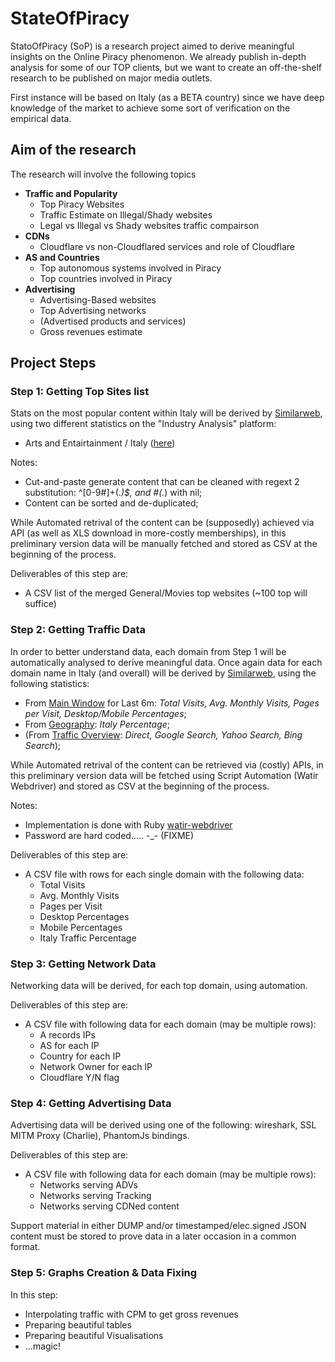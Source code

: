 # StateOfPiracy


StatoOfPiracy (SoP) is a research project aimed to derive meaningful insights on the Online Piracy phenomenon.
We already publish in-depth analysis for some of our TOP clients, but we want to create an off-the-shelf research to be published on major media outlets.

First instance will be based on Italy (as a BETA country) since we have deep knowledge of the market to achieve some sort of verification on the empirical data.

## Aim of the research

The research will involve the following topics

* **Traffic and Popularity**
  * Top Piracy Websites
  * Traffic Estimate on Illegal/Shady websites
  * Legal vs Illegal vs Shady websites traffic compairson
* **CDNs**
  * Cloudflare vs non-Cloudflared services and role of Cloudflare
* **AS and Countries**
  * Top autonomous systems involved in Piracy
  * Top countries involved in Piracy
* **Advertising**
  * Advertising-Based websites
  * Top Advertising networks
  * (Advertised products and services)
  * Gross revenues estimate


## Project Steps

### Step 1: Getting Top Sites list

Stats on the most popular content within Italy will be derived by [Similarweb][sw], using two different statistics on the "Industry Analysis" platform:

* Arts and Entairtainment / Italy ([here][1])

Notes:

* Cut-and-paste generate content that can be cleaned with regext 2 substitution: ^[0-9#]+(.*)$,  and #(.*) with nil;
* Content can be sorted and de-duplicated;

While Automated retrival of the content can be (supposedly) achieved via API (as well as XLS download in more-costly memberships), in this preliminary version data will be manually fetched and stored as CSV at the beginning of the process.  
  
Deliverables of this step are:

* A CSV list of the merged General/Movies top websites (~100 top will suffice)


### Step 2: Getting Traffic Data

In order to better understand data, each domain from Step 1 will be automatically analysed to derive meaningful data. Once again data for each domain name in Italy (and overall) will be derived by [Similarweb][sw], using the following statistics:

* From [Main Window][3] for Last 6m: *Total Visits, Avg. Monthly Visits, Pages per Visit, Desktop/Mobile Percentages*;
* From [Geography][4]: *Italy Percentage*;
* (From [Traffic Overview][5]: *Direct, Google Search, Yahoo Search, Bing Search*);

While Automated retrival of the content can be retrieved via (costly) APIs, in this preliminary version data will be fetched using Script Automation (Watir Webdriver) and stored as CSV at the beginning of the process. 

Notes:

* Implementation is done with Ruby [watir-webdriver](https://watirwebdriver.com/)
* Password are hard coded..... -_- (FIXME)

Deliverables of this step are:

* A CSV file with rows for each single domain with the following data:
  * Total Visits
  * Avg. Monthly Visits
  * Pages per Visit
  * Desktop Percentages
  * Mobile Percentages
  * Italy Traffic Percentage

### Step 3: Getting Network Data

Networking data will be derived, for each top domain, using automation.

Deliverables of this step are:

* A CSV file with following data for each domain (may be multiple rows):
  * A records IPs
  * AS for each IP
  * Country for each IP
  * Network Owner for each IP
  * Cloudflare Y/N flag

### Step 4: Getting Advertising Data

Advertising data will be derived using one of the following: wireshark, SSL MITM Proxy (Charlie), PhantomJs bindings.

Deliverables of this step are:

* A CSV file with following data for each domain (may be multiple rows):
  * Networks serving ADVs
  * Networks serving Tracking
  * Networks serving CDNed content

Support material in either DUMP and/or timestamped/elec.signed JSON content must be stored to prove data in a later occasion in a common format.

### Step 5: Graphs Creation & Data Fixing

In this step:

* Interpolating traffic with CPM to get gross revenues
* Preparing beautiful tables
* Preparing beautiful Visualisations
* ...magic!


[sw]: http://www.similarweb.com
[1]: https://pro.similarweb.com/#/industry/topsites/Arts_and_Entertainment/380/1m
[2]: https://pro.similarweb.com/#/industry/topsites/Arts_and_Entertainment~Movies/380/1m
[3]: https://pro.similarweb.com/#/website/audience-overview/altadefinizione.it/*/999/6m?webSource=Total
[4]: https://pro.similarweb.com/#/website/audience-geography/altadefinizione.it/*/999/6m
[5]: https://pro.similarweb.com/#/website/traffic-overview/altadefinizione.it/*/999/6m
